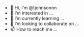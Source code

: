 - 👋 Hi, I’m @tjohnsonnn
- 👀 I’m interested in ...
- 🌱 I’m currently learning ...
- 💞️ I’m looking to collaborate on ...
- 📫 How to reach me ...

<!---
tjohnsonnn/tjohnsonnn is a ✨ special ✨ repository because its `README.md` (this file) appears on your GitHub profile.
You can click the Preview link to take a look at your changes.
--->
